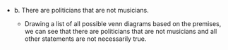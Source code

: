 - b. There are politicians that are not musicians.

    - Drawing a list of all possible venn diagrams based on the premises, we can see that there are politicians that are not musicians and all other statements are not necessarily true.